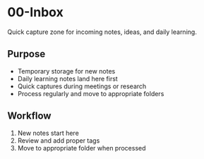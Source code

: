 # 00-Inbox

Quick capture zone for incoming notes, ideas, and daily learning.

## Purpose
- Temporary storage for new notes
- Daily learning notes land here first
- Quick captures during meetings or research
- Process regularly and move to appropriate folders

## Workflow
1. New notes start here
2. Review and add proper tags
3. Move to appropriate folder when processed
